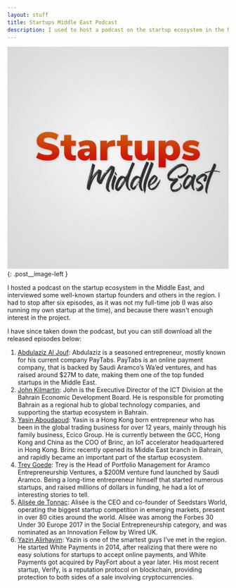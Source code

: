 ```yaml
---
layout: stuff
title: Startups Middle East Podcast
description: I used to host a podcast on the startup ecosystem in the Middle East.
---
```


![Startups Middle East](/public/others/startups-middle-east-logo.png){: .post__image-left }

I hosted a podcast on the startup ecosystem in the Middle East, and interviewed some well-known startup founders and others
in the region. I had to stop after six episodes, as it was not my full-time job (I was also running my own startup at the time), and because there wasn't enough interest in the project.

I have since taken down the podcast, but you can still download all the released episodes below:

1. [Abdulaziz Al Jouf](/public/others/startups_middle_east/01-abdulaziz-aljouf.mp3): Abdulaziz is a seasoned entrepreneur, mostly known for his current company PayTabs. PayTabs is an online payment company, that is backed by Saudi Aramco’s Wa’ed ventures, and has raised around $27M to date, making them one of the top funded startups in the Middle East.
1. [John Kilmartin](/public/others/startups_middle_east/02-john-kilmartin.mp3): John is the Executive Director of the ICT Division at the Bahrain Economic Development Board. He is responsible for promoting Bahrain as a regional hub to global technology companies, and supporting the startup ecosystem in Bahrain.
1. [Yasin Aboudaoud](/public/others/startups_middle_east/03-yasin-aboudaoud.mp3): Yasin is a Hong Kong born entrepreneur who has been in the global trading business for over 12 years, mainly through his family business, Ecico Group. He is currently between the GCC, Hong Kong and China as the COO of Brinc, an IoT accelerator headquartered in Hong Kong. Brinc recently opened its Middle East branch in Bahrain, and rapidly became an important part of the startup ecosystem.
1. [Trey Goede](/public/others/startups_middle_east/04-trey-goede.mp3): Trey is the Head of Portfolio Management for Aramco Entrepreneurship Ventures, a $200M venture fund launched by Saudi Aramco. Being a long-time entrepreneur himself that started numerous startups, and raised millions of dollars in funding, he had a lot of interesting stories to tell.
1. [Alisée de Tonnac](/public/others/startups_middle_east/05-alisee-de-tonnac.mp3): Alisée is the CEO and co-founder of Seedstars World, operating the biggest startup competition in emerging markets, present in over 80 cities around the world. Alisée was among the Forbes 30 Under 30 Europe 2017 in the Social Entrepreneurship category, and was nominated as an Innovation Fellow by Wired UK.
1. [Yazin Alirhayim](/public/others/startups_middle_east/06-yazin-alirhayim.mp3): Yazin is one of the smartest guys I’ve met in the region. He started White Payments in 2014, after realizing that there were no easy solutions for startups to accept online payments, and White Payments got acquired by PayFort about a year later. His most recent startup, Verify, is a reputation protocol on blockchain, providing protection to both sides of a sale involving cryptocurrencies.
